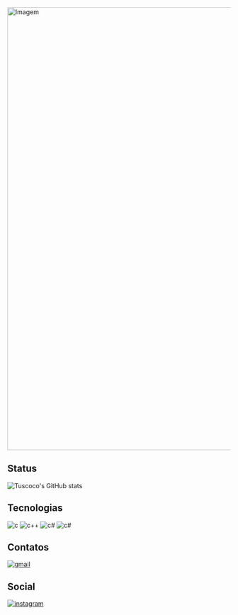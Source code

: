 <img alt = "Imagem" width = "1000" src = "https://lh3.googleusercontent.com/pw/AP1GczN5_0B-pT0lrpAM-xbOfcUHsvij2TrQW4duswZ9V9lFcXUca7wBDZi_F50TQ7QtUI5xdmXNhD0Uca1kgi1yc6f2gOqTE9n3nhO3Xzy3Y5QtRoJ0hyjyQZfCzBL3oBesTJGVARhC8Da_RIsFN6P4S2sN7w=w1024-h205-s-no-gm?authuser=0">

## Status
![Tuscoco's GitHub stats](https://github-readme-stats.vercel.app/api?username=Tuscoco&theme=jolly)

## Tecnologias <br> 
<div style="display: inline_block"> 
<img aling = "center" alt = c src = "https://img.shields.io/badge/C-00599C?style=for-the-badge&logo=c&logoColor=white">
<img aling = "center" alt = c++ src = "https://img.shields.io/badge/C%2B%2B-00599C?style=for-the-badge&logo=c%2B%2B&logoColor=white">
<img aling = "center" alt = c#  src = "https://img.shields.io/badge/C%23-239120?style=for-the-badge&logo=c-sharp&logoColor=white">
<img aling = "center" alt = c#  src = "https://img.shields.io/badge/Java-ED8B00?style=for-the-badge&logo=openjdk&logoColor=white">
</div>

## Contatos <br> 
[![gmail](https://img.shields.io/badge/Gmail-D14836?style=for-the-badge&logo=gmail&logoColor=white)](mailto:lucasfernandesmarinho7@gmail.com)

## Social <br> 
[![instagram](https://img.shields.io/badge/Instagram-E4405F?style=for-the-badge&logo=instagram&logoColor=white)](https://www.instagram.com/lucas.marinho_dm/)
